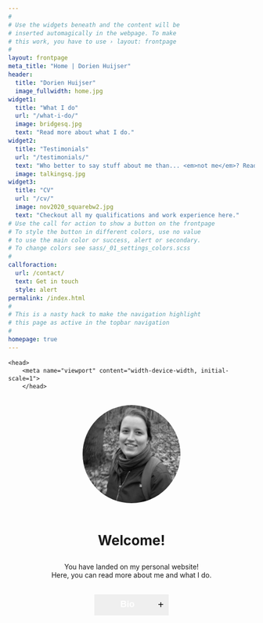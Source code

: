 ```yaml
---
#
# Use the widgets beneath and the content will be
# inserted automagically in the webpage. To make
# this work, you have to use › layout: frontpage
#
layout: frontpage
meta_title: "Home | Dorien Huijser"
header:
  title: "Dorien Huijser"
  image_fullwidth: home.jpg
widget1:
  title: "What I do"
  url: "/what-i-do/"
  image: bridgesq.jpg
  text: "Read more about what I do."
widget2:
  title: "Testimonials"
  url: "/testimonials/"
  text: "Who better to say stuff about me than... <em>not me</em>? Read what others say about me on this page."
  image: talkingsq.jpg
widget3:
  title: "CV"
  url: "/cv/"
  image: nov2020_squarebw2.jpg
  text: "Checkout all my qualifications and work experience here."
# Use the call for action to show a button on the frontpage
# To style the button in different colors, use no value
# to use the main color or success, alert or secondary.
# To change colors see sass/_01_settings_colors.scss
#
callforaction:
  url: /contact/
  text: Get in touch
  style: alert
permalink: /index.html
#
# This is a nasty hack to make the navigation highlight
# this page as active in the topbar navigation
#
homepage: true
---
```


<html>

    <head>
        <meta name="viewport" content="width-device-width, initial-scale=1">
        </head>

<style>
    /* Columns on a page */
    .container {
  position: relative;
  text-align: left;
}
.bottom-left {
  position: absolute;
  bottom: 8px;
  left: 16px;
}
.centered {
  position: absolute;
  top: 50%;
  left: 50%;
  transform: translate(-50%, -50%);
}

.column {
 float: left;
 width: 50%;
}

/* Clear floats after the columns */
.row:after {
 content: "";
 display: table;
 clear: both;
}

/* Code to create collapsible */

.collapsible {
  background-color: $ci-1;
  color: white;
  cursor: pointer;
  padding: 10px;
  width: 30%;
  border: none;
  text-align: center;
  outline: none;
  font-size: large;
}

.active, .collapsible:hover {
  background-color: $ci-2;
}

.content {
  padding: 0 18px;
  display: none;
  overflow: hidden;
  background-color: #fff;
  text-align: left;
}

.collapsible:after {
  content: '\002B'; /* Unicode character for "plus" sign (+) */
  font-size: 20px;
  color: black;
  float: right;
  margin-left: 5px;
}

.collapsible:active:after {
  content: "\2212"; /* Unicode character for "minus" sign (-) */
}

</style>

<body>

<br>

<div><figure style="border:0px #cccccc solid; padding:0px; margin:auto;text-align:center"><img src="../../images/nov2020_squarebw.jpg" alt="Profile picture" style="width:200px;border-radius:80%;"></figure></div>

<br>

<h1 style="text-align:center"><p style="text-align:center;">Welcome!</p></h1>
<p style="text-align:center;">You have landed on my personal website! <br> Here, you can read more about me and what I do. </p>

<br>

<div style="text-align:center"><button type="button" class="collapsible"><b>Bio</b></button>

<div class="content">
<div class="row">
    <div class="column">
<p><div class="container">
  <img src="../../images/las2.jpg" style="zoom:100%;" >
  <div class="bottom-left"><h3 style="color:white">Studies</h3></div>
</div>
<p  style="text-align:left">I started my career at Utrecht University in the bachelor <a href="https://www.uu.nl/bachelors/liberal-arts-and-sciences">Liberal Arts and Sciences</a>. Here, I learned about the importance of <b>interdisciplinary cooperation</b> as a way to solve society's larger issues. Additionally, I dove into <b>Cognitive and neurobiological psychology</b> (major) and <b>Language development</b> (minor).</p></p>
    <p>In my master <a href="https://www.uu.nl/masters/en/neuroscience-and-cognition">Neuroscience and Cognition</a>, I conducted two <b>research projects</b> in both cognitive (9 months) and developmental psychology (6 months). Additionally, I completed a minor in <b>science education and communication</b>, where I gained skills in communicating science to different audiences.</p></div>
    <div class="column"><p><div class="container">
  <img src="../../images/work.jpg" style="zoom:100%">
  <div class="bottom-left"><h3 style="color:white">Work</h3></div>
</div>
<p>After my master's, I started as educational content creator and e-moderator at UMC Utrecht, and as a data manager at the Brain and Development Research Center. In these positions, I was able to combine promoting good research practices with creating educational scientific content for a PhD audience. Later, I continued my job as a data manager at the same developmental neuroscience group at Erasmus University Rotterdam and Leiden University.</p></p>
<p>Currently, I work as a data steward at the Utrecht University Library. In this position, I help researchers with their research data management questions and issues. Check out the <a href="../what-i-do">What I do page</a> for more info.</p></div></div>
</div></div>

<script>
/* script for creating a collapsible element */
    var coll = document.getElementsByClassName("collapsible");
var i;
for (i = 0; i < coll.length; i++) {
  coll[i].addEventListener("click", function() {
    this.classList.toggle("active");
    var content = this.nextElementSibling;
    if (content.style.display === "block") {
      content.style.display = "none";
    } else {
      content.style.display = "block";
    }
  });
}
</script>

</body>

</html>
